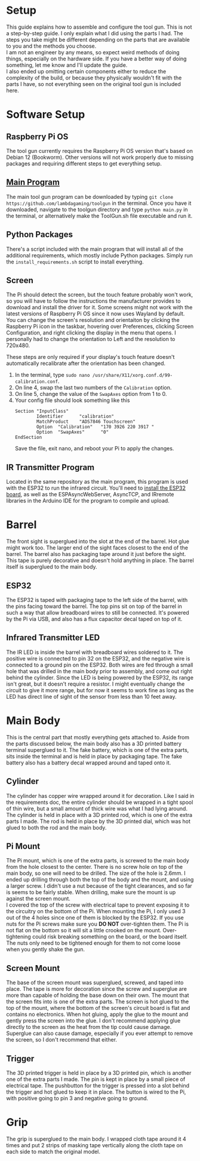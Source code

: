 # Setup
This guide explains how to assemble and configure the tool gun. This is not a step-by-step guide. I only explain what I did using the parts I had. The steps you take might be different depending on the parts that are available to you and the methods you choose.  
I am not an engineer by any means, so expect weird methods of doing things, especially on the hardware side. If you have a better way of doing something, let me know and I'll update the guide.  
I also ended up omitting certain components either to reduce the complexity of the build, or because they physically wouldn't fit with the parts I have, so not everything seen on the original tool gun is included here.

# Software Setup
## Raspberry Pi OS
The tool gun currently requires the Raspberry Pi OS version that's based on Debian 12 (Bookworm). Other versions will not work properly due to missing packages and requiring different steps to get everything setup.

## [Main Program](https://github.com/lambdagaming/toolgun)
The main tool gun program can be downloaded by typing `git clone https://github.com/lambdagaming/toolgun` in the terminal. Once you have it downloaded, navigate to the toolgun directory and type `python main.py` in the terminal, or alternatively make the ToolGun.sh file 
executable and run it.

## Python Packages
There's a script included with the main program that will install all of the additional requirements, which mostly include Python packages. Simply run the `install_requirements.sh` script to install everything.

## Screen
The Pi should detect the screen, but the touch feature probably won't work, so you will have to follow the instructions the manufacturer provides to download and install the driver for it. Some screens might not work with the latest versions of Raspberry Pi OS since it now uses Wayland by default. You can change the screen's resolution and orientaiton by clicking the Raspberry Pi icon in the taskbar, hovering over Preferences, clicking Screen Configuration, and right clicking the display in the menu that opens. I personally had to change the orientation to Left and the resolution to 720x480.

These steps are only required if your display's touch feature doesn't automatically recalibrate after the orientation has been changed.
1. In the terminal, type `sudo nano /usr/share/X11/xorg.conf.d/99-calibration.conf`.
2. On line 4, swap the last two numbers of the `Calibration` option.
3. On line 5, change the value of the `SwapAxes` option from 1 to 0.  
4. Your config file should look something like this
	```
	Section "InputClass"
			Identifier      "calibration"
			MatchProduct    "ADS7846 Touchscreen"
			Option  "Calibration"   "170 3926 220 3917 "
			Option  "SwapAxes"      "0"
	EndSection
	```
	Save the file, exit nano, and reboot your Pi to apply the changes.

## IR Transmitter Program
Located in the same repository as the main program, this program is used with the ESP32 to run the infrared circuit. You'll need to [install the ESP32 board](https://randomnerdtutorials.com/installing-the-esp32-board-in-arduino-ide-windows-instructions/), as well as the ESPAsyncWebServer, AsyncTCP, and IRremote libraries in the Arduino IDE for the program to compile and upload.


# Barrel
The front sight is superglued into the slot at the end of the barrel. Hot glue might work too. The larger end of the sight faces closest to the end of the barrel. The barrel also has packaging tape around it just before the sight. This tape is purely decorative and doesn't hold anything in place. The barrel itself is superglued to the main body.
## ESP32
The ESP32 is taped with packaging tape to the left side of the barrel, with the pins facing toward the barrel. The top pins sit on top of the barrel in such a way that allow breadboard wires to still be connected. It's powered by the Pi via USB, and also has a flux capacitor decal taped on top of it.
## Infrared Transmitter LED
The IR LED is inside the barrel with breadboard wires soldered to it. The positive wire is connected to pin 32 on the ESP32, and the negative wire is connected to a ground pin on the ESP32. Both wires are fed through a small hole that was drilled in the main body prior to assembly, and come out right behind the cylinder. Since the LED is being powered by the ESP32, its range isn't great, but it doesn't require a resistor. I might eventually change the circuit to give it more range, but for now it seems to work fine as long as the LED has direct line of sight of the sensor from less than 10 feet away.

# Main Body
This is the central part that mostly everything gets attached to. Aside from the parts discussed below, the main body also has a 3D printed battery terminal superglued to it. The fake battery, which is one of the extra parts, sits inside the terminal and is held in place by packaging tape. The fake battery also has a battery decal wrapped around and taped onto it.

## Cylinder
The cylinder has copper wire wrapped around it for decoration. Like I said in the requirements doc, the entire cylinder should be wrapped in a tight spool of thin wire, but a small amount of thick wire was what I had lying around. The cylinder is held in place with a 3D printed rod, which is one of the extra parts I made. The rod is held in place by the 3D printed dial, which was hot glued to both the rod and the main body.

## Pi Mount
The Pi mount, which is one of the extra parts, is screwed to the main body from the hole closest to the center. There is no screw hole on top of the main body, so one will need to be drilled. The size of the hole is 2.6mm. I ended up drilling through both the top of the body and the mount, and using a larger screw. I didn't use a nut because of the tight clearances, and so far is seems to be fairly stable. When drilling, make sure the mount is up against the screen mount.  
I covered the top of the screw with electrical tape to prevent exposing it to the circuitry on the bottom of the Pi. When mounting the Pi, I only used 3 out of the 4 holes since one of them is blocked by the ESP32. If you use nuts for the Pi screws make sure you __DO NOT__ over-tighten them. The Pi is not flat on the bottom so it will sit a little crooked on the mount. Over-tightening could risk breaking something on the board, or the board itself. The nuts only need to be tightened enough for them to not come loose when you gently shake the gun.

## Screen Mount
The base of the screen mount was superglued, screwed, and taped into place. The tape is more for decoration since the screw and superglue are more than capable of holding the base down on their own. The mount that the screen fits into is one of the extra parts. The screen is hot glued to the top of the mount, where the bottom of the screen's circuit board is flat and contains no electronics. When hot gluing, apply the glue to the mount and gently press the screen into the glue. I don't recommend applying glue directly to the screen as the heat from the tip could cause damage. Superglue can also cause damage, especially if you ever attempt to remove the screen, so I don't recommend that either.

## Trigger
The 3D printed trigger is held in place by a 3D printed pin, which is another one of the extra parts I made. The pin is kept in place by a small piece of electrical tape. The pushbutton for the trigger is pressed into a slot behind the trigger and hot glued to keep it in place. The button is wired to the Pi, with positive going to pin 3 and negative going to ground.

# Grip
The grip is superglued to the main body. I wrapped cloth tape around it 4 times and put 2 strips of masking tape vertically along the cloth tape on each side to match the original model.
